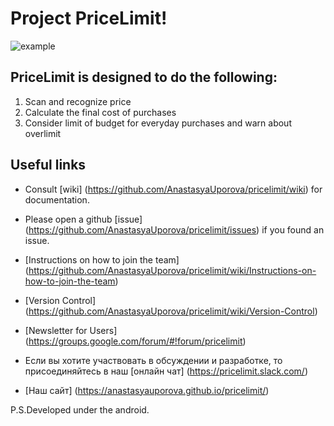 # Project PriceLimit!


![example](http://savepic.ru/11957046.png)
## PriceLimit is designed to do the following:
1. Scan and recognize price 
2. Calculate the final cost of purchases
3. Consider limit of budget for everyday purchases and warn about overlimit


## Useful links
* Consult [wiki] (https://github.com/AnastasyaUporova/pricelimit/wiki) for documentation.

* Please open a github [issue] (https://github.com/AnastasyaUporova/pricelimit/issues) if you found an issue.

* [Instructions on how to join the team] (https://github.com/AnastasyaUporova/pricelimit/wiki/Instructions-on-how-to-join-the-team)

* [Version Control] (https://github.com/AnastasyaUporova/pricelimit/wiki/Version-Control)

* [Newsletter for Users] (https://groups.google.com/forum/#!forum/pricelimit)

* Если вы хотите участвовать в обсуждении и разработке, то присоединяйтесь в наш [онлайн чат]   (https://pricelimit.slack.com/)

* [Наш сайт] (https://anastasyauporova.github.io/pricelimit/)

P.S.Developed under the android. 

